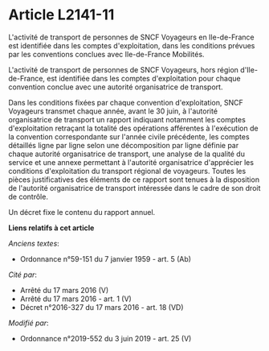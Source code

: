 # Article L2141-11

L'activité de transport de personnes de SNCF Voyageurs en Ile-de-France est identifiée dans les comptes d'exploitation, dans
les conditions prévues par les conventions conclues avec Ile-de-France Mobilités.

L'activité de transport de personnes de SNCF Voyageurs, hors région d'Ile-de-France, est identifiée dans les comptes
d'exploitation pour chaque convention conclue avec une autorité organisatrice de transport.

Dans les conditions fixées par chaque convention d'exploitation, SNCF Voyageurs transmet chaque année, avant le 30 juin, à
l'autorité organisatrice de transport un rapport indiquant notamment les comptes d'exploitation retraçant la totalité des
opérations afférentes à l'exécution de la convention correspondante sur l'année civile précédente, les comptes détaillés
ligne par ligne selon une décomposition par ligne définie par chaque autorité organisatrice de transport, une analyse de la
qualité du service et une annexe permettant à l'autorité organisatrice d'apprécier les conditions d'exploitation du transport
régional de voyageurs. Toutes les pièces justificatives des éléments de ce rapport sont tenues à la disposition de l'autorité
organisatrice de transport intéressée dans le cadre de son droit de contrôle.

Un décret fixe le contenu du rapport annuel.

**Liens relatifs à cet article**

_Anciens textes_:

  - Ordonnance n°59-151 du 7 janvier 1959 - art. 5 (Ab)

_Cité par_:

  - Arrêté du 17 mars 2016 (V)
  - Arrêté du 17 mars 2016 - art. 1 (V)
  - Décret n°2016-327 du 17 mars 2016 - art. 18 (VD)

_Modifié par_:

  - Ordonnance n°2019-552 du 3 juin 2019 - art. 25 (V)
